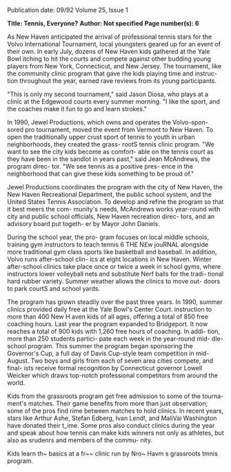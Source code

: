 Publication date: 09/92
Volume 25, Issue 1

**Title: Tennis, Everyone?**
**Author: Not specified**
**Page number(s): 6**

As New Haven anticipated the 
arrival of professional tennis stars for 
the Volvo International Tournament, 
local youngsters geared up for an event 
of their own. In early July, dozens of 
New Haven kids gathered at the Yale 
Bowl itching to hit the courts and 
compete against other budding young 
players from New York, Connecticut, 
and New Jersey. The tournament, like 
the community clinic program that 
gave rhe kids playing time and instruc-
tion throughout the year, earned rave 
reviews from its young participants. 

"This is only my second tournament," 
said Jason Diosa, who plays at a clinic 
at the Edgewood courts every summer 
morning. "I like the sport, and the 
coaches make it fun to go and learn 
strokes." 

In 1990, Jewel Productions, which 
owns and operates the Volvo-spon-
sored pro tournament, moved the 
event from Vermont to New Haven. 
To open the traditionally upper crust 
sport of tennis to youth in urban 
neighborhoods, they created the grass-
rootS tennis clinic program. "We want 
to see the city kids become as comfort-
able on the tennis court as they have 
been in the sandlot in years past," said 
Jean McAndrews, the program direc-
tor. "We see tennis as a positive pres-
ence in the neighborhood that can give 
these kids something to be proud of." 

Jewel Productions coordinates the 
program with the city of New Haven, 
the 
New 
Haven 
Recreational 
Department, the public school system, 
and the United States Tennis 
Association. To develop and refine the 
program so that it best meers the com-
munity's needs, McAndrews works 
year-round with city and public school 
officials, New Haven recreation direc-
tors, and an advisory board put togeth-
er by Mayor John Daniels. 

During the school year, the pro-
gram focuses on local middle schools, 
training gym instructors to teach tennis 
6 TH£ N£w jouRNAL 
alongside more traditional gym class 
sports like basketball and baseball. In 
addition, Volvo runs after-school clin-
ics at eight locations in New Haven. 
Winter after-school clinics take place 
once or twice a week in school gyms, 
where instructors lower volleyball nets 
and substitute Nerf balls for the tradi-
tional hard rubber variety. Summer 
weather allows the clinics to move out-
doors to park courtS and school yards. 

The program has grown steadily 
over the past three years. In 1990, 
summer clinics provided daily free 
at the Yale Bowl's Center Court. 
instruction to more than 400 New 
H aven kids of all ages, offering a total 
of 850 free coaching hours. Last year 
the program expanded to Bridgeport. 
It now reaches a total of 900 kids with 
1,260 free hours of coaching. In addi-
tion, more than 250 students partici-
pate each week in the year-round mid-
dle-school program. This summer the 
program began sponsoring the 
Governor's Cup, a full day of Davis 
Cup-style team competition in mid-
August. Two boys and girls from each 
of seven area cities compete, and final-
ists receive formal recognition by 
Connecticut governor Lowell Weicker 
which draws top-notch professional 
competitors from around the world. 

Kids from the grassroots program get 
free admission to some of the tourna-
ment's matches. Their game benefits 
from more than just observation; some 
of the pros find rime between matches 
to hold clinics. In recent years, stars 
like Arthur Ashe, Stefan Edberg, Ivan 
Lend!, and MaliVai Washington have 
donated their t_ime. Some pros also 
conduct clinics during the year and 
speak about how tennis can make kids 
winners not only as athletes, but also as 
srudenrs and members of the commu-
nity. 

Kids learn th~ basics at a fr~~ clinic run by Nro~ Havm s grassroots tmnis program.